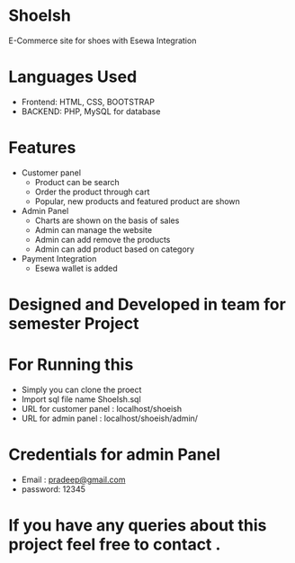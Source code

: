 # ShoeIsh
E-Commerce site for shoes with Esewa Integration
# Languages Used
  - Frontend: HTML, CSS, BOOTSTRAP
  - BACKEND: PHP, MySQL for database

# Features
  - Customer panel
    - Product can be search 
    - Order the product through cart
    - Popular, new products and featured product are shown
  - Admin Panel
    - Charts are shown on the basis of sales
    - Admin can manage the website 
    - Admin can add remove the products
    - Admin can add product based on category 
  - Payment Integration
    - Esewa wallet is added 
 
# Designed and Developed in team for semester Project
# For Running this 
- Simply you can clone the proect
- Import sql file name ShoeIsh.sql
- URL for customer panel : localhost/shoeish 
- URL for admin panel : localhost/shoeish/admin/

# Credentials for admin Panel
- Email : pradeep@gmail.com
- password: 12345

# If you have any queries about this project feel free to contact .
